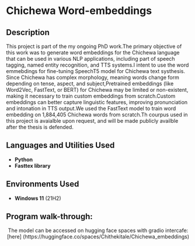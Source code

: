 <h1>Chichewa Word-embeddings</h1>


<h2>Description</h2>
This project is part of the my ongoing PhD work.The primary objective of this work was to generate word embeddings for the Chichewa language that can be used in various NLP applications, including part of speech tagging, named entity recognition, and TTS systems.I intent to use the word emmebdings for fine-tuning SpeechT5 model for Chichewa text systhesis. Since Chichewa has complex morphology, meaning words change form depending on tense, aspect, and subject,Pretrained embeddings (like Word2Vec, FastText, or BERT) for Chichewa may be limited or non-existent, making it necessary to train custom embeddings from scratch.Custom embeddings can better capture linguistic features, improving pronunciation and intonation in TTS output.We used the FastText model to train word embedding on 1,884,405 Chichewa words from scratch.Th courpus used in this project is avaialble upon request, and will be made publicly availble after the thesis is defended.
<br />


<h2>Languages and Utilities Used</h2>

- <b>Python</b> 
- <b>Fasttex library</b>
  
<h2>Environments Used </h2>

- <b>Windows 11</b> (21H2)

<h2>Program walk-through:</h2>

<p align="center">
The model can be accessed on hugging face spaces with gradio intercafe: [here] (https://huggingface.co/spaces/Chithekitale/Chichewa_embeddings) <br/>
<br />




<!--
 ```diff
- text in red
+ text in green
! text in orange
# text in gray
@@ text in purple (and bold)@@
```
--!>
